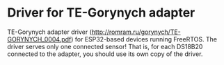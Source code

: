 # Driver for TE-Gorynych adapter

TE-Gorynych adapter driver (http://romram.ru/gorynych/TE-GORYNYCH_0004.pdf) for ESP32-based devices running FreeRTOS.
The driver serves only one connected sensor! That is, for each DS18B20 connected to the adapter, you should use its own copy of the driver.

